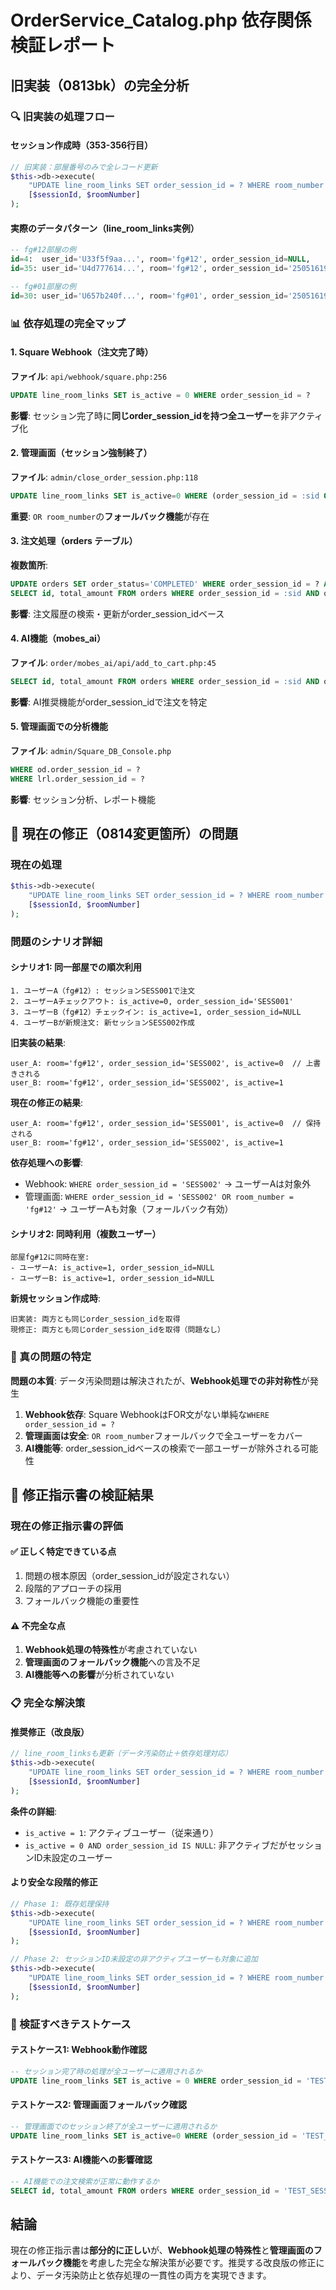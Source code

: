# OrderService_Catalog.php 依存関係検証レポート

## 旧実装（0813bk）の完全分析

### 🔍 旧実装の処理フロー

#### セッション作成時（353-356行目）
```php
// 旧実装：部屋番号のみで全レコード更新
$this->db->execute(
    "UPDATE line_room_links SET order_session_id = ? WHERE room_number = ?",
    [$sessionId, $roomNumber]
);
```

#### 実際のデータパターン（line_room_links実例）
```sql
-- fg#12部屋の例
id=4:  user_id='U33f5f9aa...', room='fg#12', order_session_id=NULL,                  is_active=0
id=35: user_id='U4d777614...', room='fg#12', order_session_id='250516193833098604749', is_active=1

-- fg#01部屋の例  
id=30: user_id='U657b240f...', room='fg#01', order_session_id='250516193833098604749', is_active=0
```

### 📊 依存処理の完全マップ

#### 1. Square Webhook（注文完了時）
**ファイル**: `api/webhook/square.php:256`
```sql
UPDATE line_room_links SET is_active = 0 WHERE order_session_id = ?
```
**影響**: セッション完了時に**同じorder_session_idを持つ全ユーザー**を非アクティブ化

#### 2. 管理画面（セッション強制終了）
**ファイル**: `admin/close_order_session.php:118`
```sql
UPDATE line_room_links SET is_active=0 WHERE (order_session_id = :sid OR room_number = :room) AND is_active = 1
```
**重要**: `OR room_number`の**フォールバック機能**が存在

#### 3. 注文処理（orders テーブル）
**複数箇所**:
```sql
UPDATE orders SET order_status='COMPLETED' WHERE order_session_id = ? AND order_status='OPEN'
SELECT id, total_amount FROM orders WHERE order_session_id = :sid AND order_status='OPEN'
```
**影響**: 注文履歴の検索・更新がorder_session_idベース

#### 4. AI機能（mobes_ai）
**ファイル**: `order/mobes_ai/api/add_to_cart.php:45`
```sql
SELECT id, total_amount FROM orders WHERE order_session_id = :sid AND order_status='OPEN' FOR UPDATE
```
**影響**: AI推奨機能がorder_session_idで注文を特定

#### 5. 管理画面での分析機能
**ファイル**: `admin/Square_DB_Console.php`
```sql
WHERE od.order_session_id = ?
WHERE lrl.order_session_id = ?
```
**影響**: セッション分析、レポート機能

## 🚨 現在の修正（0814変更箇所）の問題

### 現在の処理
```php
$this->db->execute(
    "UPDATE line_room_links SET order_session_id = ? WHERE room_number = ? AND is_active = 1",
    [$sessionId, $roomNumber]
);
```

### 問題のシナリオ詳細

#### シナリオ1: 同一部屋での順次利用
```
1. ユーザーA（fg#12）: セッションSESS001で注文
2. ユーザーAチェックアウト: is_active=0, order_session_id='SESS001'
3. ユーザーB（fg#12）チェックイン: is_active=1, order_session_id=NULL
4. ユーザーBが新規注文: 新セッションSESS002作成
```

**旧実装の結果**:
```
user_A: room='fg#12', order_session_id='SESS002', is_active=0  // 上書きされる
user_B: room='fg#12', order_session_id='SESS002', is_active=1
```

**現在の修正の結果**:
```
user_A: room='fg#12', order_session_id='SESS001', is_active=0  // 保持される
user_B: room='fg#12', order_session_id='SESS002', is_active=1
```

**依存処理への影響**:
- Webhook: `WHERE order_session_id = 'SESS002'` → ユーザーAは対象外
- 管理画面: `WHERE order_session_id = 'SESS002' OR room_number = 'fg#12'` → ユーザーAも対象（フォールバック有効）

#### シナリオ2: 同時利用（複数ユーザー）
```
部屋fg#12に同時在室:
- ユーザーA: is_active=1, order_session_id=NULL
- ユーザーB: is_active=1, order_session_id=NULL
```

**新規セッション作成時**:
```
旧実装: 両方とも同じorder_session_idを取得
現修正: 両方とも同じorder_session_idを取得（問題なし）
```

### 🎯 真の問題の特定

**問題の本質**: データ汚染問題は解決されたが、**Webhook処理での非対称性**が発生

1. **Webhook依存**: Square WebhookはFOR文がない単純な`WHERE order_session_id = ?`
2. **管理画面は安全**: `OR room_number`フォールバックで全ユーザーをカバー
3. **AI機能等**: order_session_idベースの検索で一部ユーザーが除外される可能性

## 🔧 修正指示書の検証結果

### 現在の修正指示書の評価

#### ✅ 正しく特定できている点
1. 問題の根本原因（order_session_idが設定されない）
2. 段階的アプローチの採用
3. フォールバック機能の重要性

#### ⚠️ 不完全な点
1. **Webhook処理の特殊性**が考慮されていない
2. **管理画面のフォールバック機能**への言及不足
3. **AI機能等への影響**が分析されていない

### 📋 完全な解決策

#### 推奨修正（改良版）
```php
// line_room_linksも更新（データ汚染防止＋依存処理対応）
$this->db->execute(
    "UPDATE line_room_links SET order_session_id = ? WHERE room_number = ? AND (is_active = 1 OR (is_active = 0 AND order_session_id IS NULL))",
    [$sessionId, $roomNumber]
);
```

**条件の詳細**:
- `is_active = 1`: アクティブユーザー（従来通り）
- `is_active = 0 AND order_session_id IS NULL`: 非アクティブだがセッションID未設定のユーザー

#### より安全な段階的修正
```php
// Phase 1: 既存処理保持
$this->db->execute(
    "UPDATE line_room_links SET order_session_id = ? WHERE room_number = ? AND is_active = 1",
    [$sessionId, $roomNumber]
);

// Phase 2: セッションID未設定の非アクティブユーザーも対象に追加
$this->db->execute(
    "UPDATE line_room_links SET order_session_id = ? WHERE room_number = ? AND is_active = 0 AND order_session_id IS NULL",
    [$sessionId, $roomNumber]
);
```

### 🧪 検証すべきテストケース

#### テストケース1: Webhook動作確認
```sql
-- セッション完了時の処理が全ユーザーに適用されるか
UPDATE line_room_links SET is_active = 0 WHERE order_session_id = 'TEST_SESSION';
```

#### テストケース2: 管理画面フォールバック確認
```sql
-- 管理画面でのセッション終了が全ユーザーに適用されるか  
UPDATE line_room_links SET is_active=0 WHERE (order_session_id = 'TEST_SESSION' OR room_number = 'TEST_ROOM') AND is_active = 1;
```

#### テストケース3: AI機能への影響確認
```sql
-- AI機能での注文検索が正常に動作するか
SELECT id, total_amount FROM orders WHERE order_session_id = 'TEST_SESSION' AND order_status='OPEN';
```

## 結論

現在の修正指示書は**部分的に正しい**が、**Webhook処理の特殊性**と**管理画面のフォールバック機能**を考慮した完全な解決策が必要です。推奨する改良版の修正により、データ汚染防止と依存処理の一貫性の両方を実現できます。 
